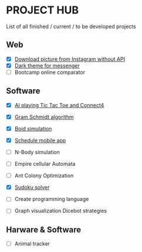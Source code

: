 # PROJECT HUB

List of all finished / current / to be developed projects

## Web

- [x] [Download picture from Instagram without API](https://aureliensimon.github.io/fuckinstagramAPI/)
- [x] [Dark theme for messenger](https://github.com/aureliensimon/Darky-messenger) 
- [ ] Bootcamp online comparator

## Software

- [x] [AI playing Tic Tac Toe and Connect4](https://github.com/aureliensimon/zer0lose-AI)
- [x] [Gram Schmidt algorithm](https://github.com/aureliensimon/mathematical-algorithms/blob/master/gramSchmidt.py)
- [x] [Boid simulation](https://github.com/aureliensimon/flocking-simulation)
- [x] [Schedule mobile app](https://github.com/aureliensimon/EDTISEN)
- [ ] N-Body simulation
- [ ] Empire cellular Automata
- [ ] Ant Colony Optimization
- [x] [Sudoku solver](https://github.com/Gouderg/JosephIA/blob/master/game/sudoku.py)
- [ ] Create programming language
- [ ] Graph visualization Dicebot strategies
 

## Harware & Software

- [ ] Animal tracker
